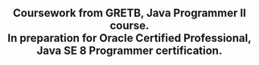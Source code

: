 <h2 align="center">
  Coursework from GRETB, Java Programmer II course. 
  <br />
  In preparation for Oracle Certified Professional, Java SE 8 Programmer certification.
</h2>
